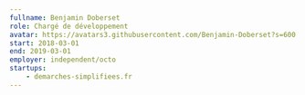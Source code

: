 ```yaml
---
fullname: Benjamin Doberset
role: Chargé de développement
avatar: https://avatars3.githubusercontent.com/Benjamin-Doberset?s=600
start: 2018-03-01
end: 2019-03-01
employer: independent/octo
startups:
    - demarches-simplifiees.fr
---
```

